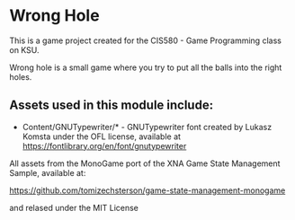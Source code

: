 # Wrong Hole

This is a game project created for the CIS580 - Game Programming class on KSU.

Wrong hole is a small game where you try to put all the balls into the right holes.

## Assets used in this module include:

* Content/GNUTypewriter/* - GNUTypewriter font created by Lukasz Komsta under the OFL license, available at https://fontlibrary.org/en/font/gnutypewriter

All assets from the MonoGame port of the XNA Game State Management Sample, available at:

https://github.com/tomizechsterson/game-state-management-monogame

and relased under the MIT License

